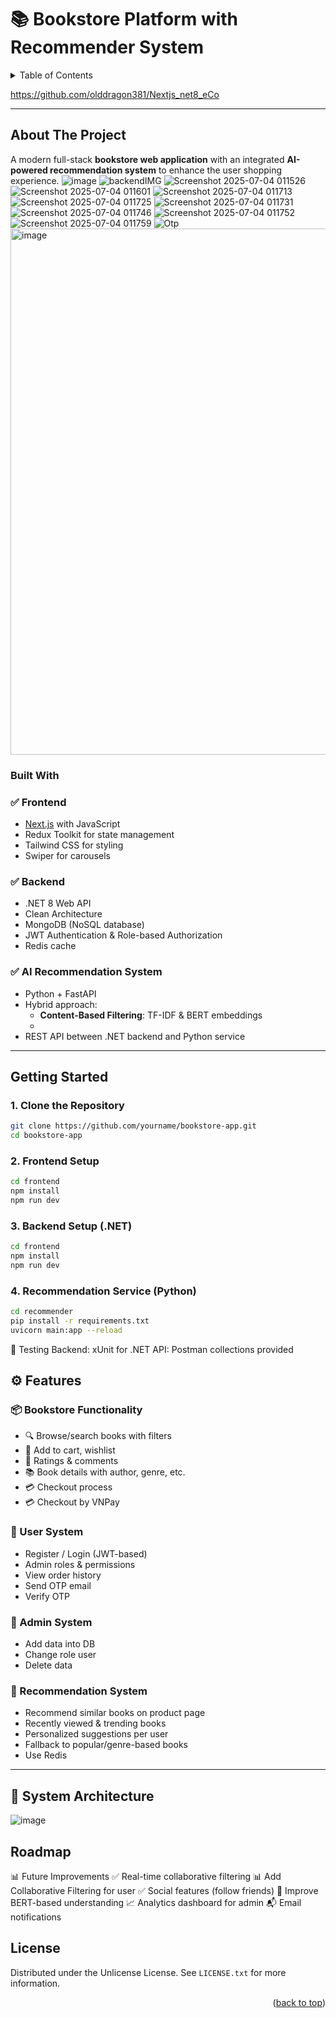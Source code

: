 # 📚 Bookstore Platform with Recommender System
<!-- TABLE OF CONTENTS -->
<details>
  <summary>Table of Contents</summary>
  <ol>
    <li>
      <a href="#about-the-project">About The Project</a>
      <ul>
        <li><a href="#built-with">Built With</a></li>
      </ul>
    </li>
    <li>
      <a href="#getting-started">Getting Started</a>
      <ul>
        <li>1. Clone the Repository</li>
        <li>2. Frontend Setup</li>
        <li>3. Backend Setup (.NET)<</li>
        <li>4. Recommendation Service (Python)</li> 
      </ul>
    </li>
    <li><a href="#feature">Feature</a></li>
    <li><a href="#roadmap">Roadmap</a></li>
    <li><a href="#license">License</a></li>
  </ol>
</details>

https://github.com/olddragon381/Nextjs_net8_eCo

---
<!-- ABOUT THE PROJECT -->
## About The Project
A modern full-stack **bookstore web application** with an integrated **AI-powered recommendation system** to enhance the user shopping experience.
![image](https://github.com/user-attachments/assets/4120cf37-aa54-4d0f-b822-eaa21e71bafa)
![backendIMG](https://github.com/user-attachments/assets/f5d66513-ad62-4456-8f37-897774a2f0f4)
![Screenshot 2025-07-04 011526](https://github.com/user-attachments/assets/5c5574b4-a002-4bc0-a702-6e076936b2a6)
![Screenshot 2025-07-04 011601](https://github.com/user-attachments/assets/b62282f8-b20e-4f40-9655-1f4e6f876f2b)
![Screenshot 2025-07-04 011713](https://github.com/user-attachments/assets/9239ada8-a7ac-47cf-b28a-c46bedde57dd)
![Screenshot 2025-07-04 011725](https://github.com/user-attachments/assets/081c3d82-47d9-40b0-b1a0-b44f653c6103)
![Screenshot 2025-07-04 011731](https://github.com/user-attachments/assets/0104e536-15b3-4593-9962-17bb2de1e678)
![Screenshot 2025-07-04 011746](https://github.com/user-attachments/assets/110e2034-357b-4fe5-848e-2e9cd83af361)
![Screenshot 2025-07-04 011752](https://github.com/user-attachments/assets/ec462036-1159-4e52-8a87-dd47cdda7a2a)
![Screenshot 2025-07-04 011759](https://github.com/user-attachments/assets/7ad682a8-6656-484c-9a57-33c18dd2c7f8)
![Otp](https://github.com/user-attachments/assets/376b1a4c-3c37-4d59-9e6d-ae4e7f4d6b75)
<img width="857" height="842" alt="image" src="https://github.com/user-attachments/assets/0978301e-fea4-422f-afb8-5bd0623da73b" />


### Built With
### ✅ Frontend
- [Next.js](https://nextjs.org/) with JavaScript
- Redux Toolkit for state management
- Tailwind CSS for styling
- Swiper for carousels

### ✅ Backend
- .NET 8 Web API
- Clean Architecture 
- MongoDB (NoSQL database)
- JWT Authentication & Role-based Authorization
- Redis cache

### ✅ AI Recommendation System
- Python + FastAPI
- Hybrid approach:
  - **Content-Based Filtering**: TF-IDF & BERT embeddings
  - 
- REST API between .NET backend and Python service
---
<!-- GETTING STARTED -->
## Getting Started
### 1. Clone the Repository
```bash
git clone https://github.com/yourname/bookstore-app.git
cd bookstore-app
```
### 2. Frontend Setup
```bash
cd frontend
npm install
npm run dev
```
### 3. Backend Setup (.NET)
```bash
cd frontend
npm install
npm run dev
```
### 4. Recommendation Service (Python)
```bash
cd recommender
pip install -r requirements.txt
uvicorn main:app --reload
```

🧪 Testing
Backend: xUnit for .NET
API: Postman collections provided

<!-- Features-->
## ⚙️ Features

### 📦 Bookstore Functionality
- 🔍 Browse/search books with filters
- 🛒 Add to cart, wishlist
- 📝 Ratings & comments
- 📚 Book details with author, genre, etc.
- 💳 Checkout process
- 💳 Checkout by VNPay

### 👤 User System
- Register / Login (JWT-based)
- Admin roles & permissions
- View order history
- Send OTP email
- Verify OTP
### 👤 Admin System
- Add data into DB
- Change role user
- Delete data 

### 🧠 Recommendation System
- Recommend similar books on product page
- Recently viewed & trending books
- Personalized suggestions per user
- Fallback to popular/genre-based books
- Use Redis 

---

## 🔄 System Architecture

![image](https://github.com/user-attachments/assets/a9a29f4f-70e2-4c57-bfff-8cb5342e35cd)

<!-- ROADMAP -->
## Roadmap
📊 Future Improvements
✅ Real-time collaborative filtering
📊 Add Collaborative Filtering for user 
✅ Social features (follow friends)
🔄 Improve BERT-based understanding
📈 Analytics dashboard for admin
📬 Email notifications

<!-- LICENSE -->
## License

Distributed under the Unlicense License. See `LICENSE.txt` for more information.

<p align="right">(<a href="#readme-top">back to top</a>)</p>
